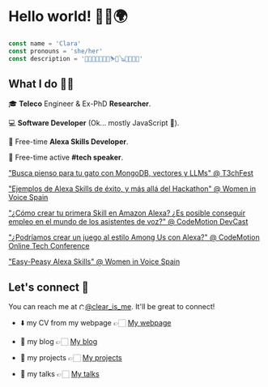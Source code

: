 # Hello world! 👋🏻🌍

```javascript
const name = 'Clara'
const pronouns = 'she/her'
const description = '👩🏻‍💻😻🌈🥦🍻⛷🎸🪕💖🚀📸🥳'
```

## What I do 🙌🏻

🎓 **Teleco** Engineer & Ex-PhD **Researcher**.

💻 **Software Developer** (Ok... mostly JavaScript 🤪).

🎊 Free-time **Alexa Skills Developer**.

🎤 Free-time active **#tech speaker**.

["Busca pienso para tu gato con MongoDB, vectores y LLMs" @ T3chFest](https://www.youtube.com/watch?v=iYtlRpmbXeE)

["Ejemplos de Alexa Skills de éxito, y más allá del Hackathon" @ Women in Voice Spain](https://www.youtube.com/watch?v=qxu-xjZoR5k)

["¿Cómo crear tu primera Skill en Amazon Alexa? ¿Es posible conseguir empleo en el mundo de los asistentes de voz?" @ CodeMotion DevCast](https://youtu.be/cdOT-sbwUQc)

["¿Podríamos crear un juego al estilo Among Us con Alexa?" @ CodeMotion Online Tech Conference](https://talks.codemotion.com/podramos-crear-un-juego-al-estilo-among-)

["Easy-Peasy Alexa Skills" @ Women in Voice Spain](https://www.youtube.com/watch?v=msr30-fZWNg)

## Let's connect 🔌

You can reach me at [<img src="https://logos-marcas.com/wp-content/uploads/2020/04/Twitter-Logo.png" alt="Clara's Twitter" height="12">@clear_is_me](https://twitter.com/clear_is_me). It'll be great to connect!

- ⬇️ my CV from my webpage 👉🏻 [My webpage](https://clara-jr.github.io/about)

- 👀 my blog 👉🏻 [My blog](https://clara-jr.github.io)

- 👀 my projects 👉🏻 [My projects](https://clara-jr.github.io/projects)
  
- 👀 my talks 👉🏻 [My talks](https://clara-jr.github.io/talks)
